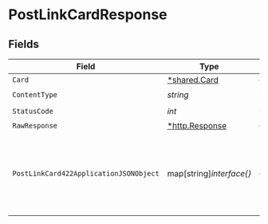 # PostLinkCardResponse


## Fields

| Field                                                                 | Type                                                                  | Required                                                              | Description                                                           |
| --------------------------------------------------------------------- | --------------------------------------------------------------------- | --------------------------------------------------------------------- | --------------------------------------------------------------------- |
| `Card`                                                                | [*shared.Card](../../models/shared/card.md)                           | :heavy_minus_sign:                                                    | Card linked                                                           |
| `ContentType`                                                         | *string*                                                              | :heavy_check_mark:                                                    | N/A                                                                   |
| `StatusCode`                                                          | *int*                                                                 | :heavy_check_mark:                                                    | N/A                                                                   |
| `RawResponse`                                                         | [*http.Response](https://pkg.go.dev/net/http#Response)                | :heavy_minus_sign:                                                    | N/A                                                                   |
| `PostLinkCard422ApplicationJSONObject`                                | map[string]*interface{}*                                              | :heavy_minus_sign:                                                    | The supplied card data appeared invalid or was declined by the issuer |